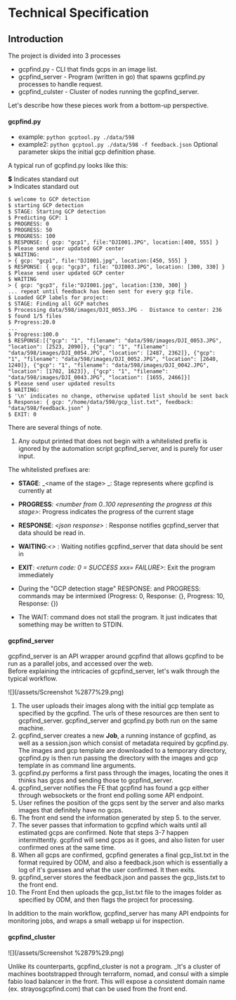 # Technical Specification

## Introduction

The project is divided into 3 processes

* gcpfind.py - CLI that finds gcps in an image list.
* gcpfind\_server - Program \(written in go\) that spawns gcpfind.py processes to handle request. 
* gcpfind\_culster - Cluster of nodes running the gcpfind\_server. 

Let's describe how these pieces work from a bottom-up perspective.

#### gcpfind.py

* example: `python gcptool.py ./data/598`
* example2: `python gcptool.py ./data/598 -f feedback.json` Optional parameter skips the initial gcp definition phase.

A typical run of gcpfind.py looks like this:

**$** Indicates standard out  
**&gt;** Indicates standard out

```
$ welcome to GCP detection
$ starting GCP detection
$ STAGE: Starting GCP detection
$ Predicting GCP: 1
$ PROGRESS: 0
$ PROGRESS: 50
$ PROGRESS: 100
$ RESPONSE: { gcp: "gcp1", file:"DJI001.JPG", location:[400, 555] }
$ Please send user updated GCP center
$ WAITING:
> { gcp: "gcp1", file:"DJI001.jpg", location:[450, 555] }
$ RESPONSE: { gcp: "gcp3", file: "DJI003.JPG", location: [300, 330] }
$ Please send user updated GCP center
$ WAITING
> { gcp: "gcp3", file:"DJI001.jpg", location:[330, 300] }
... repeat until feedback has been sent for every gcp file.
$ Loaded GCP labels for project:
$ STAGE: Finding all GCP matches
$ Processing data/598/images/DJI_0053.JPG -  Distance to center: 236
$ found 1/5 files
$ Progress:20.0
...
$ Progress:100.0
$ RESPONSE:[{"gcp": "1", "filename": "data/598/images/DJI_0053.JPG", "location": [2523, 2090]}, {"gcp": "1", "filename": "data/598/images/DJI_0054.JPG", "location": [2487, 2362]}, {"gcp": "1", "filename": "data/598/images/DJI_0052.JPG", "location": [2640, 1240]}, {"gcp": "1", "filename": "data/598/images/DJI_0042.JPG", "location": [1702, 1623]}, {"gcp": "1", "filename": "data/598/images/DJI_0043.JPG", "location": [1655, 2466]}]
$ Please send user updated results
$ WAITING:
$ '\n' indicates no change, otherwise updated list should be sent back
$ Response: { gcp: "/home/data/598/gcp_list.txt", feedback: "data/598/feedback.json" }
$ EXIT: 0
```

There are several things of note.  
1. Any output printed that does not begin with a whitelisted prefix is ignored by the automation script gcpfind\_server, and is purely for user input.

The whitelisted prefixes are:

* **STAGE**: _&lt;name of the stage&gt; _: Stage represents where gcpfind is currently at

* **PROGRESS**: _&lt;number from 0..100 representing the progress at this stage&gt;_: Progress indicates the progress of the current stage

* **RESPONSE**: _&lt;json response&gt;_ : Response notifies gcpfind\_server that data should be read in.

* **WAITING**:_&lt;&gt;_ : Waiting notifies gcpfind\_server that data should be sent in
* **EXIT**: _&lt;return code: 0 = SUCCESS xxx= FAILURE&gt;_: Exit the program immediately

* During the "GCP detection stage" RESPONSE: and PROGRESS: commands may be intermixed \(Progress: 0, Response: {}, Progress: 10, Response: {}\)

* The WAIT: command does not stall the program. It just indicates that something may be written to STDIN. 

#### gcpfind\_server

gcpfind\_server is an API wrapper around gcpfind that allows gcpfind to be run as a parallel jobs, and accessed over the web.  
Before explaining the intricacies of gcpfind\_server, let's walk through the typical workflow.

![](/assets/Screenshot %2877%29.png)

1. The user uploads their images along with the initial gcp template as specified by the gcpfind. The urls of these resources are then sent to gcpfind\_server. gcpfind\_server and gcpfind.py both run on the same machine. 
2. gcpfind\_server creates a new **Job**, a running instance of gcpfind, as well as a session.json which consist of metadata required by gcpfind.py. The images and gcp template are downloaded to a temporary directory, gcpfind.py is then run passing the directory with the images and gcp template in as command line arguments. 
3. gcpfind.py performs a first pass through the images, locating the ones it thinks has gcps and sending those to gcpfind\_server.
4. gcpfind\_server notifies the FE that gcpfind has found a gcp either through websockets or the front end polling some API endpoint. 
5. User refines the position of the gcps sent by the server and also marks images that definitely have no gcps. 
6. The front end send the information generated by step 5. to the server. 
7. The sever passes that information to gcpfind which waits until all estimated gcps are confirmed. Note that steps 3-7 happen intermittently. gcpfind will send gcps as it goes, and also listen for user confirmed ones at the same time. 
8. When all gcps are confirmed, gcpfind generates a final gcp\_list.txt in the format required by ODM, and also a feedback.json which is essentially a log of it's guesses and what the user confirmed. It then exits. 
9. gcpfind\_server stores the feedback.json and passes the gcp\_lists.txt to the front end. 
10. The Front End then uploads the gcp\_list.txt file to the images folder as specified by ODM, and then flags the project for processing.

In addition to the main workflow, gcpfind\_server has many API endpoints for monitoring jobs, and wraps a small webapp ui for inspection.

#### gcpfind\_cluster

![](/assets/Screenshot %2879%29.png)

Unlike its counterparts, gcpfind_cluster is not a program. _It's a cluster of machines bootstrapped through terraform, nomad, and consul with a simple fabio load balancer in the front. This will expose a consistent domain name \(ex. strayosgcpfind.com\) that can be used from the front end.

